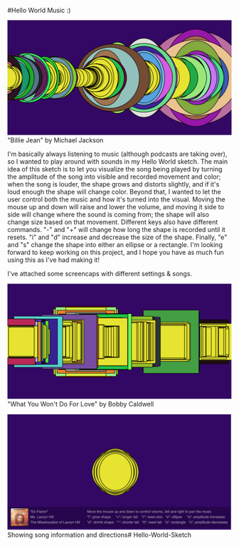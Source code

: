 #Hello World Music :)


![Michael Jackson](images/image1.png?raw=true "Michael Jackson")
"Billie Jean" by Michael Jackson

I'm basically always listening to music (although podcasts are taking over), so I wanted to play around with sounds in my Hello World sketch. The main idea of this sketch is to let you visualize the song being played by turning the amplitude of the song into visible and recorded movement and color; when the song is louder, the shape grows and distorts slightly, and if it's loud enough the shape will change color. Beyond that, I wanted to let the user control both the music and how it's turned into the visual. Moving the mouse up and down will raise and lower the volume, and moving it side to side will change where the sound is coming from; the shape will also change size based on that movement. Different keys also have different commands. "-" and "+" will change how long the shape is recorded until it resets. "i" and "d" increase and decrease the size of the shape. Finally, "e" and "s" change the shape into either an ellipse or a rectangle. I'm looking forward to keep working on this project, and I hope you have as much fun using this as I've had making it!

I've attached some screencaps with different settings & songs.

![Bobby Caldwell](images/image2.png?raw=true "Bobby Caldwell")
"What You Won't Do For Love" by Bobby Caldwell


![Ms Lauryn Hill](images/image3.png?raw=true "Ms Lauryn Hill")
Showing song information and directions# Hello-World-Sketch
